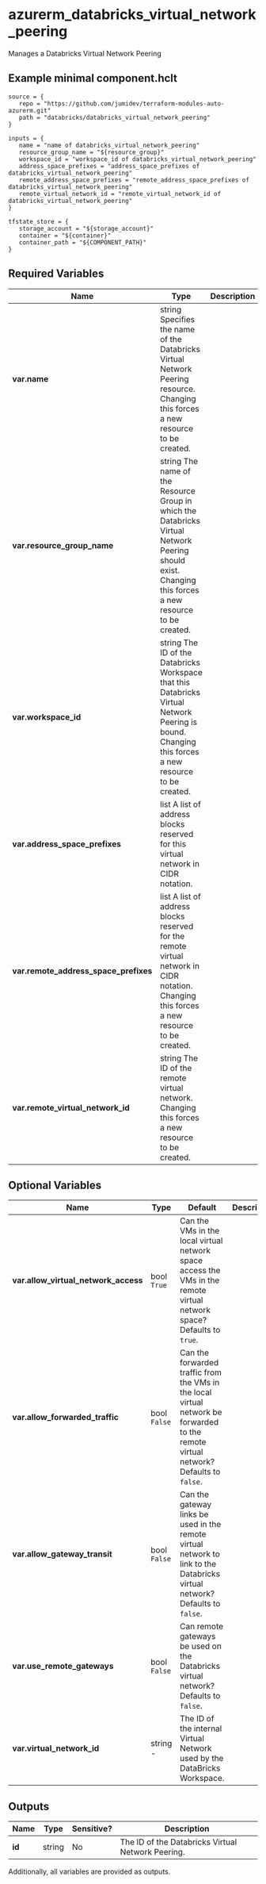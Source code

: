 # azurerm_databricks_virtual_network_peering

Manages a Databricks Virtual Network Peering

## Example minimal component.hclt

```hcl
source = {
   repo = "https://github.com/jumidev/terraform-modules-auto-azurerm.git" 
   path = "databricks/databricks_virtual_network_peering" 
}

inputs = {
   name = "name of databricks_virtual_network_peering" 
   resource_group_name = "${resource_group}" 
   workspace_id = "workspace_id of databricks_virtual_network_peering" 
   address_space_prefixes = "address_space_prefixes of databricks_virtual_network_peering" 
   remote_address_space_prefixes = "remote_address_space_prefixes of databricks_virtual_network_peering" 
   remote_virtual_network_id = "remote_virtual_network_id of databricks_virtual_network_peering" 
}

tfstate_store = {
   storage_account = "${storage_account}" 
   container = "${container}" 
   container_path = "${COMPONENT_PATH}" 
}

```

## Required Variables

| Name | Type |  Description |
| ---- | --------- |  ----------- |
| **var.name** | string  Specifies the name of the Databricks Virtual Network Peering resource. Changing this forces a new resource to be created. | 
| **var.resource_group_name** | string  The name of the Resource Group in which the Databricks Virtual Network Peering should exist. Changing this forces a new resource to be created. | 
| **var.workspace_id** | string  The ID of the Databricks Workspace that this Databricks Virtual Network Peering is bound. Changing this forces a new resource to be created. | 
| **var.address_space_prefixes** | list  A list of address blocks reserved for this virtual network in CIDR notation. | 
| **var.remote_address_space_prefixes** | list  A list of address blocks reserved for the remote virtual network in CIDR notation. Changing this forces a new resource to be created. | 
| **var.remote_virtual_network_id** | string  The ID of the remote virtual network. Changing this forces a new resource to be created. | 

## Optional Variables

| Name | Type |  Default  |  Description |
| ---- | --------- |  ----------- | ----------- |
| **var.allow_virtual_network_access** | bool  `True`  |  Can the VMs in the local virtual network space access the VMs in the remote virtual network space? Defaults to `true`. | 
| **var.allow_forwarded_traffic** | bool  `False`  |  Can the forwarded traffic from the VMs in the local virtual network be forwarded to the remote virtual network? Defaults to `false`. | 
| **var.allow_gateway_transit** | bool  `False`  |  Can the gateway links be used in the remote virtual network to link to the Databricks virtual network? Defaults to `false`. | 
| **var.use_remote_gateways** | bool  `False`  |  Can remote gateways be used on the Databricks virtual network? Defaults to `false`. | 
| **var.virtual_network_id** | string  -  |  The ID of the internal Virtual Network used by the DataBricks Workspace. | 



## Outputs

| Name | Type | Sensitive? | Description |
| ---- | ---- | --------- | --------- |
| **id** | string | No  | The ID of the Databricks Virtual Network Peering. | 

Additionally, all variables are provided as outputs.
